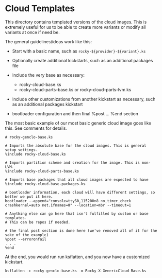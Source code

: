 # Cloud Templates

This directory contains templated versions of the cloud images. This is
extremely useful for us to be able to create more variants or modify
all variants at once if need be.

The general guidelines/ideas work like this:

* Start with a basic name, such as `rocky-${provider}-${variant}.ks`
* Optionally create additional kickstarts, such as an additional packages file
* Include the very base as necessary:

    * rocky-cloud-base.ks
    * rocky-cloud-parts-base.ks or rocky-cloud-parts-lvm.ks

* Include other customizations from another kickstart as necessary, such as an additional packages kickstart
* bootloader configuration and then final %post ... %end section

The most basic example of our most basic generic cloud image goes like this. See comments for details.

```
# rocky-genclo-base.ks

# Imports the absolute base for the cloud images. This is general setup settings.
%include rocky-cloud-base.ks

# Imports partition scheme and creation for the image. This is non-LVM.
%include rocky-cloud-parts-base.ks

# Imports base packages that all cloud images are expected to have
%include rocky-cloud-base-packages.ks

# bootloader information, each cloud will have different settings, so better we put it here.
bootloader --append="console=ttyS0,115200n8 no_timer_check crashkernel=auto net.ifnames=0" --location=mbr --timeout=1

# Anything else can go here that isn't fulfilled by custom or base templates.
# This can be repos if needed.

# the final post section is done here (we've removed all of it for the sake of the example)
%post --erroronfail
. . .
%end
```

At the end, you would run run ksflatten, and you now have a customized kickstart.

```
ksflatten -c rocky-genclo-base.ks -o Rocky-X-GenericCloud-Base.ks
```
